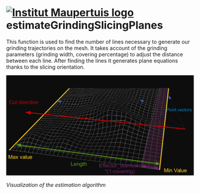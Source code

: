  [![Institut Maupertuis logo](https://avatars1.githubusercontent.com/u/12760694?v=3&s=80)](http://www.institutmaupertuis.fr) estimateGrindingSlicingPlanes
===

This function is used to find the number of lines necessary to generate our grinding trajectories on the mesh. It takes account of the grinding parameters (grinding width, covering percentage) to adjust the distance between each line. After finding the lines it generates plane equations thanks to the slicing orientation.

![estimate_grinding_slicing_planes](estimate_grinding_slicing_planes.png)

_Visualization of the estimation algorithm_
